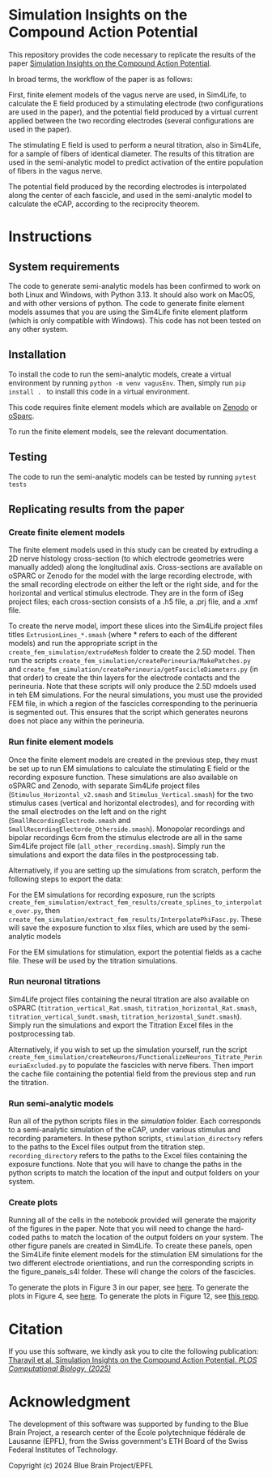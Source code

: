 # Simulation Insights on the Compound Action Potential

This repository provides the code necessary to replicate the results of the paper [Simulation Insights on the Compound Action Potential](https://www.biorxiv.org/content/10.1101/2024.10.16.618681v1.full). 

In broad terms, the workflow of the paper is as follows: 

First, finite element models of the vagus nerve are used, in Sim4Life, to calculate the E field produced by a stimulating electrode (two configurations are used in the paper), and the potential field produced by a virtual current applied between the two recording electrodes (several configurations are used in the paper). 

The stimulating E field is used to perform a neural titration, also in Sim4Life, for a sample of fibers of identical diameter. The results of this titration are used in the semi-analytic model to predict activation of the entire population of fibers in the vagus nerve. 

The potential field produced by the recording electrodes is interpolated along the center of each fascicle, and used in the semi-analytic model to calculate the eCAP, according to the reciprocity theorem. 

# Instructions

## System requirements
The code to generate semi-analytic models has been confirmed to work on both Linux and Windows, with Python 3.13. It should also work on MacOS, and with other versions of python. The code to generate finite element models assumes that you are using the Sim4Life finite element platform (which is only compatible with Windows). This code has not been tested on any other system.

## Installation
To install the code to run the semi-analytic models, create a virtual environment by running `python -m venv vagusEnv`. Then, simply run `pip install . ` to install this code in a virtual environment.

This code requires finite element models which are available on [Zenodo](https://zenodo.org/records/15848037) or [oSparc](https://osparc.io/#/study/e03935d2-79a5-11ef-8269-0242ac174ae0).

To run the finite element models, see the relevant documentation.

## Testing
The code to run the semi-analytic models can be tested by running `pytest tests`

## Replicating results from the paper

### Create finite element models
The finite element models used in this study can be created by extruding a 2D nerve histology cross-section (to which electrode geometries were manually added) along the longitudinal axis. Cross-sections are available on oSPARC or Zenodo for the model with the large recording electrode, with the small recording electrode on either the left or the right side, and for the horizontal and vertical stimulus electrode. They are in the form of iSeg project files; each cross-section consists of a .h5 file, a .prj file, and a .xmf file.

To create the nerve model, import these slices into the Sim4Life project files titles `ExtrusionLines_*.smash` (where * refers to each of the different models) and run the appropriate script in the `create_fem_simulation/extrudeMesh` folder to create the 2.5D model. Then run the scripts `create_fem_simulation/createPerineuria/MakePatches.py` and `create_fem_simulation/createPerineuria/getFascicleDiameters.py` (in that order) to create the thin layers for the electrode contacts and the perineuria. Note that these scripts will only produce the 2.5D mdoels used in teh EM simulations. For the neural simulations, you must use the provided FEM file, in which a region of the fascicles corresponding to the perinueria is segmented out. This ensures that the script which generates neurons does not place any within the perineuria.

###  Run finite element models
Once the finite element models are created in the previous step, they must be set up to run EM simulations to calculate the stimulating E field or the recording exposure function. These simulations are also available on oSPARC and Zenodo, with separate Sim4Life project files (`Stimulus_Horizontal_v2.smash` and `Stimulus_Vertical.smash`) for the two stimulus cases (vertical and horizontal electrodes), and for recording with the small electrodes on the left and on the right (`SmallRecordingElectrode.smash` and `SmallRecordingElectorde_Otherside.smash`). Monopolar recordings and bipolar recordings 6cm from the stimulus electrode are all in the same Sim4Life project file (`all_other_recording.smash`). Simply run the simulations and export the data files in the postprocessing tab.

Alternatively, if you are setting up the simulations from scratch, perform the following steps to export the data:

For the EM simulations for recording exposure, run the scripts `create_fem_simulation/extract_fem_results/create_splines_to_interpolate_over.py`, then `create_fem_simulation/extract_fem_results/InterpolatePhiFasc.py`. These will save the exposure function to xlsx files, which are used by the semi-analytic models

For the EM simulations for stimulation, export the potential fields as a cache file. These will be used by the titration simulations.

### Run neuronal titrations
Sim4Life project files containing the neural titration are also available on oSPARC (`titration_vertical_Rat.smash`, `titration_horizontal_Rat.smash`, `titration_vertical_Sundt.smash`, `titration_horizontal_Sundt.smash`). Simply run the simulations and export the Titration Excel files in the postprocessing tab.

Alternatively, if you wish to set up the simulation yourself, run the script `create_fem_simulation/createNeurons/FunctionalizeNeurons_Titrate_PerineuriaExcluded.py` to populate the fascicles with nerve fibers. Then import the cache file containing the potential field from the previous step and run the titration.

### Run semi-analytic models
Run all of the python scripts files in the *simulation* folder. Each corresponds to a semi-analytic simulation of the eCAP, under various stimulus and recording parameters. In these python scripts, `stimulation_directory` refers to the paths to the Excel files output from the titration step. `recording_directory` refers to the paths to the Excel files containing the exposure functions. Note that you will have to change the paths in the python scripts to match the location of the input and output folders on your system.

### Create plots
Running all of the cells in the notebook provided will generate the majority of the figures in the paper. Note that you will need to change the hard-coded paths to match the location of the output folders on your system.
The other figure panels are created in Sim4Life. To create these panels, open the Sim4Life finite element models for the stimulation EM simulations for the two different electrode orientiations, and run the corresponding scripts in the figure_panels_s4l folder. These will change the colors of the fascicles.

To generate the plots in Figure 3 in our paper, see [here](https://github.com/joseph-tharayil/vagusNerve/tree/main/validation). To generate the plots in Figure 4, see [here](https://github.com/joseph-tharayil/vagusNerve/blob/main/notebooks/ReadMe.md). To generate the plots in Figure 12, see [this repo](github.com/joseph-tharayil/vagusOptimization).

# Citation
If you use this software, we kindly ask you to cite the following publication:
[Tharayil et al. Simulation Insights on the Compound Action Potential. *PLOS Computational Biology, (2025)*](https://doi.org/10.1371/journal.pcbi.1013452)

# Acknowledgment
The development of this software was supported by funding to the Blue Brain Project, a research center of the École polytechnique fédérale de Lausanne (EPFL), from the Swiss government's ETH Board of the Swiss Federal Institutes of Technology.
 
Copyright (c) 2024 Blue Brain Project/EPFL
